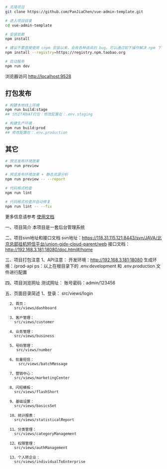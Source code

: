 

```bash
# 克隆项目
git clone https://github.com/PanJiaChen/vue-admin-template.git

# 进入项目目录
cd vue-admin-template

# 安装依赖
npm install

# 建议不要直接使用 cnpm 安装以来，会有各种诡异的 bug。可以通过如下操作解决 npm 下载速度慢的问题
npm install --registry=https://registry.npm.taobao.org

# 启动服务
npm run dev
```

浏览器访问 [http://localhost:9528](http://localhost:9528)

## 打包发布

```bash
# 构建本地线上环境
npm run build:stage
## 分SIT和UAT打包：修改配置在：.env.staging

# 构建生产环境
npm run build:prod
## 修改配置在：.env.production


```

## 其它

```bash
# 预览发布环境效果
npm run preview

# 预览发布环境效果 + 静态资源分析
npm run preview -- --report

# 代码格式检查
npm run lint

# 代码格式检查并自动修复
npm run lint -- --fix
```

更多信息请参考 [使用文档](https://panjiachen.github.io/vue-element-admin-site/zh/)


  一、项目简介
    本项目是一套后台管理系统

  二、项目svn地址和接口文档
      svn地址：https://118.31.115.121:8443/svn/JAVA/北京总部挂机短信平台/union-gjdx-cloud-parent/web
      接口文档：http://192.168.3.181:18080/doc.html#/home

  三、项目打包注意
      1、API注意：
        开发环境：http://192.168.3.181:18080
        生成环境：/prod-api
          ps：以上在根目录下的 .env.development 和 .env.production 文件进行配置

  四、项目浏览网址
      测试网址：
      账号密码：admin/123456

  五、页面目录简述
      1、登录：
        src/views/login

      2、首页：
        src/views/dashboard

      3、客户管理：
        src/views/customer

      4、业务管理：
        src/views/business

      5、号码管理：
         src/views/number

      6、批量短信：
          src/views/batchMessage
      
      7、营销中心：
        src/views/marketingCenter

      8、闪短模板：
        src/views/flashShort

      9、基础设置：
        src/views/basicsSet
      
      10、统计报表：
        src/views/statisticalReport

      11、分类管理：
        src/views/categoryManagement

      12、权限管理：
        src/views/authManagement

      13、个人转企业：
        src/views/individualToEnterprise


